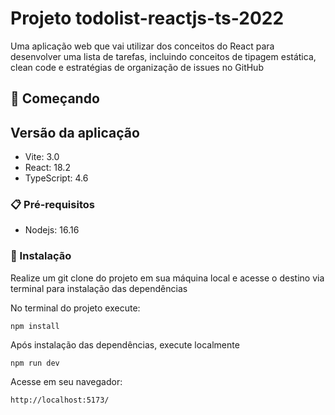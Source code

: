 # Projeto todolist-reactjs-ts-2022
Uma aplicação web que vai utilizar dos conceitos do React para desenvolver uma lista de tarefas, incluindo conceitos de tipagem estática, clean code e  estratégias de organização de issues no GitHub


## 🚀 Começando

## Versão da aplicação
- Vite: 3.0
- React: 18.2
- TypeScript: 4.6

### 📋 Pré-requisitos

- Nodejs: 16.16

### 🔧 Instalação

Realize um git clone do projeto em sua máquina local e acesse o destino via terminal para instalação das dependências

No terminal do projeto execute:

```
npm install
```
Após instalação das dependências, execute localmente

```
npm run dev
```
Acesse em seu navegador:

```
http://localhost:5173/
```

